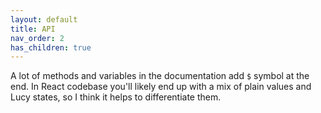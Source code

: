 ```yaml
---
layout: default
title: API
nav_order: 2
has_children: true
---
```


A lot of methods and variables in the documentation add `$` symbol at the end. In React codebase you'll likely end up with a mix of plain values and Lucy states, so I think it helps to differentiate them.
